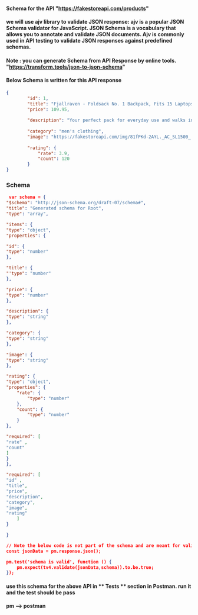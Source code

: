#### Schema for the API "https://fakestoreapi.com/products"

#### we will use ajv library to validate JSON response: ajv is a popular JSON Schema validator for JavaScript. JSON Schema is a vocabulary that allows you to annotate and validate JSON documents. Ajv is commonly used in API testing to validate JSON responses against predefined schemas.

#### Note : you can generate Schema from API Response by online tools. "https://transform.tools/json-to-json-schema"
 
#### Below **Schema** is written for this API response

``` json
{
        "id": 1,      
        "title": "Fjallraven - Foldsack No. 1 Backpack, Fits 15 Laptops",
        "price": 109.95,
        
        "description": "Your perfect pack for everyday use and walks in the forest. Stash your laptop (up to 15 inches) in the padded sleeve, your everyday",
        
        "category": "men's clothing",
        "image": "https://fakestoreapi.com/img/81fPKd-2AYL._AC_SL1500_.jpg",
        
        "rating": {
            "rate": 3.9,
            "count": 120
        }
}
```

### Schema

``` json
 var schema = {
"$schema": "http://json-schema.org/draft-07/schema#",
"title": "Generated schema for Root",
"type": "array",

"items": {
"type": "object",
"properties": {

"id": {
"type": "number"
},

"title": {
"'type": "number"
},

"price": {
"type": "number"
},

"description": {
"type": "string"
},

"category": {
"type": "string"
},

"image": {
"type": "string"
},

"rating": {
"type": "object",
"properties": {
    "rate": {
        "type": "number"
    },
    "count": {
        "type": "number"
    }
},

"required": [
"rate" ,
"count"
]
}
},

"required": [
"id" ,
"title",
"price",
"description",
"category",
"image",
"rating"
    ]
}

}

// Note the below code is not part of the schema and are meant for validating the schema in postman
const jsonData = pm.response.json();

pm.test('schema is valid', function () {
    pm.expect(tv4.validate(jsonData,schema)).to.be.true;
});
```

#### use this schema for the above API in ** Tests ** section in Postman. run it and the test should be pass
#### pm --> postman

